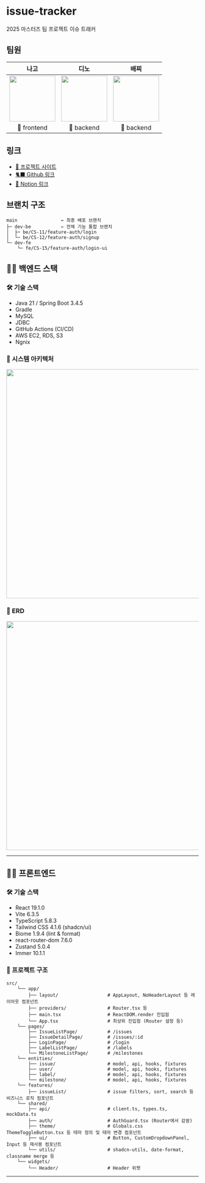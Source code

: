 # issue-tracker
2025 마스터즈 팀 프로젝트 이슈 트래커

## 팀원 
|                                                    나고                                                     |                                                    디노                                                    |                                                    배찌                                                    |
|:---------------------------------------------------------------------------------------------------------:|:--------------------------------------------------------------------------------------------------------:|:--------------------------------------------------------------------------------------------------------:|
| <img src="https://github.com/user-attachments/assets/ddd213ef-3201-4e89-8da6-1493ee23571a" width="120"/>  | <img src="https://github.com/user-attachments/assets/4af9272e-159b-4e81-b4a2-4269f47a2288" width="120"/> | <img src="https://github.com/user-attachments/assets/63cd6dfb-b3d1-40da-ab7b-d60433cef57b" width="120"/> |
🦊 frontend|                                                🦖 backend                                                |                                                🐯 backend                                                |                                                                                                           |


## 링크

- [🍡 프로젝트 사이트](https://www.issue-tracker.online)
- [🐈‍⬛ Github 링크](https://github.com/codesquad-masters2025-team05/issue-tracker.git)
- [📖  Notion 링크](https://flowery-unicorn-313.notion.site/CodeSquard-team05-1909003424f180438a2dd668361f3bf4?pvs=4)

## 브랜치 구조

```
main                ← 최종 배포 브랜치
├─ dev-be           ← 전체 기능 통합 브랜치
│  ├─ be/CS-11/feature-auth/login
│  └─ be/CS-12/feature-auth/signup
└─ dev-fe
    └─ fe/CS-15/feature-auth/login-ui
```

## 🧑‍💻 백엔드 스택

### 🛠️ 기술 스택
- Java 21 / Spring Boot 3.4.5
- Gradle
- MySQL
- JDBC
- GitHub Actions (CI/CD)
- AWS EC2, RDS, S3
- Ngnix

### 📁 시스템 아키텍처

<img src="https://github.com/user-attachments/assets/0c016136-279c-4937-9a52-4d660fd0b93c" width="600" />


### 🍎 ERD
<img src="https://github.com/user-attachments/assets/eb231848-16ef-49fa-b854-95650fae9e03" width="600" />

---

## 🧑‍💻 프론트엔드 

### 🛠️ 기술 스택
- React 19.1.0
- Vite 6.3.5
- TypeScript 5.8.3
- Tailwind CSS 4.1.6 (shadcn/ui)
- Biome 1.9.4 (lint & format)
- react-router-dom 7.6.0
- Zustand 5.0.4
- Immer 10.1.1

### 📁 프로젝트 구조

```aiignore
src/
    └── app/
        ├── layout/                  # AppLayout, NoHeaderLayout 등 레이아웃 컴포넌트
        ├── providers/               # Router.tsx 등
        ├── main.tsx                 # ReactDOM.render 진입점
        └── App.tsx                  # 최상위 진입점 (Router 설정 등)
    └── pages/
        ├── IssueListPage/           # /issues
        ├── IssueDetailPage/         # /issues/:id
        ├── LoginPage/               # /login
        ├── LabelListPage/           # /labels
        └── MilestoneListPage/       # /milestones
    └── entities/
        ├── issue/                   # model, api, hooks, fixtures
        ├── user/                    # model, api, hooks, fixtures
        ├── label/                   # model, api, hooks, fixtures
        └── milestone/               # model, api, hooks, fixtures
    └── features/
        ├── issueList/               # issue filters, sort, search 등 비즈니스 로직 컴포넌트
    └── shared/
        ├── api/                     # client.ts, types.ts, mockData.ts
        ├── auth/                    # AuthGuard.tsx (Router에서 감쌈)
        ├── theme/                   # Globals.css ThemeToggleButton.tsx 등 테마 정의 및 테마 변경 컴포넌트
        ├── ui/                      # Button, CustomDropdownPanel, Input 등 재사용 컴포넌트
        └── utils/                   # shadcn-utils, date-format, classname merge 등
    └── widgets/
        └── Header/                  # Header 위젯

```


---
